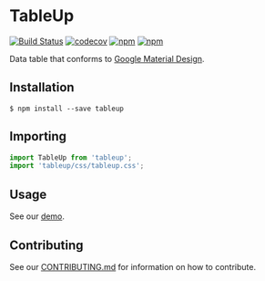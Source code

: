 # TableUp
[![Build Status](https://travis-ci.org/Oppoin/tableup.svg?branch=master)](https://travis-ci.org/Oppoin/tableup)
[![codecov](https://codecov.io/gh/oppoin/tableup/branch/master/graph/badge.svg)](https://codecov.io/gh/oppoin/tableup)
[![npm](https://img.shields.io/npm/v/tableup.svg?style=flat-square)]()
[![npm](https://img.shields.io/npm/dm/tableup.svg?style=flat-square)]()

Data table that conforms to [Google Material Design](https://material.io/design/).

## Installation

```
$ npm install --save tableup
```

## Importing

```js
import TableUp from 'tableup';
import 'tableup/css/tableup.css';
```

## Usage

See our [demo](demo).

## Contributing

See our [CONTRIBUTING.md](CONTRIBUTING.md) for information on how to contribute.
